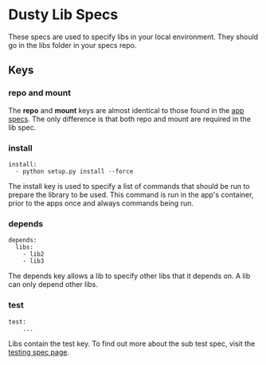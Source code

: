 # Dusty Lib Specs
These specs are used to specify libs in your local environment. They should go in the libs folder in your specs repo.

## Keys

### repo and mount
The **repo** and **mount** keys are almost identical to those found in the [app specs](./app-specs.md#repo). The only difference is that both repo and mount are required in the lib spec.

### install
```
install:
  - python setup.py install --force
```
The install key is used to specify a list of commands that should be run to prepare the library to be used. This command is run in the app's container, prior to the apps once and always commands being run.

### depends
```
depends:
  libs:
    - lib2
    - lib3
```
The depends key allows a lib to specify other libs that it depends on. A lib can only depend other libs.

### test
```
test:
    ...
```
Libs contain the test key.  To find out more about the sub test spec, visit the [testing spec page](./test-specs.md).

